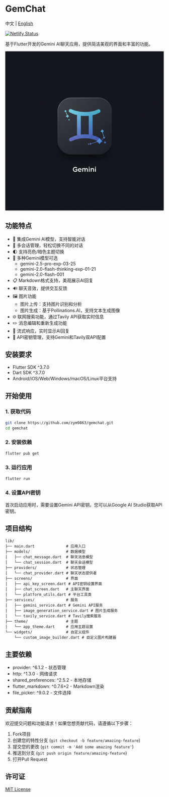 # GemChat

中文 | [English](README_EN.md)

[![Netlify Status](https://api.netlify.com/api/v1/badges/58556cad-53a0-43ca-bfe1-9bf7b4740bda/deploy-status)](https://app.netlify.com/sites/gemchat/deploys)

基于Flutter开发的Gemini AI聊天应用，提供简洁美观的界面和丰富的功能。

![GemChat应用图标](assets/image_fx_.jpg)

## 功能特点

- 🤖 集成Gemini AI模型，支持智能对话
- 💬 多会话管理，轻松切换不同的对话
- 🌓 支持亮色/暗色主题切换
- 🔄 多种Gemini模型可选
  - gemini-2.5-pro-exp-03-25
  - gemini-2.0-flash-thinking-exp-01-21
  - gemini-2.0-flash-001
- 📋 Markdown格式支持，美观展示AI回复
- 🔊 聊天音效，提供交互反馈
- 🖼️ 图片功能
  - 图片上传：支持图片识别和分析
  - 图片生成：基于Pollinations.AI，支持文本生成图像
- 🌐 联网搜索功能，通过Tavily API获取实时信息
- ✏️ 消息编辑和重新生成功能
- 🔄 流式响应，实时显示AI回复
- 🔑 API密钥管理，支持Gemini和Tavily双API配置

## 安装要求

- Flutter SDK ^3.7.0
- Dart SDK ^3.7.0
- Android/iOS/Web/Windows/macOS/Linux平台支持

## 开始使用

### 1. 获取代码

```bash
git clone https://github.com/zym9863/gemchat.git
cd gemchat
```

### 2. 安装依赖

```bash
flutter pub get
```

### 3. 运行应用

```bash
flutter run
```

### 4. 设置API密钥

首次启动应用时，需要设置Gemini API密钥。您可以从Google AI Studio获取API密钥。

## 项目结构

```
lib/
├── main.dart              # 应用入口
├── models/                # 数据模型
│   ├── chat_message.dart  # 聊天消息模型
│   └── chat_session.dart  # 聊天会话模型
├── providers/             # 状态管理
│   └── chat_provider.dart # 聊天状态提供者
├── screens/               # 界面
│   ├── api_key_screen.dart # API密钥设置界面
│   ├── chat_screen.dart   # 主聊天界面
│   └── platform_utils.dart # 平台工具类
├── services/              # 服务
│   ├── gemini_service.dart # Gemini API服务
│   ├── image_generation_service.dart # 图片生成服务
│   └── tavily_service.dart # Tavily搜索服务
├── theme/                 # 主题
│   └── app_theme.dart     # 应用主题设置
└── widgets/               # 自定义组件
    └── custom_image_builder.dart # 自定义图片构建器
```

## 主要依赖

- provider: ^6.1.2 - 状态管理
- http: ^1.3.0 - 网络请求
- shared_preferences: ^2.5.2 - 本地存储
- flutter_markdown: ^0.7.6+2 - Markdown渲染
- file_picker: ^9.0.2 - 文件选择

## 贡献指南

欢迎提交问题和功能请求！如果您想贡献代码，请遵循以下步骤：

1. Fork项目
2. 创建您的特性分支 (`git checkout -b feature/amazing-feature`)
3. 提交您的更改 (`git commit -m 'Add some amazing feature'`)
4. 推送到分支 (`git push origin feature/amazing-feature`)
5. 打开Pull Request

## 许可证

[MIT License](LICENSE)
